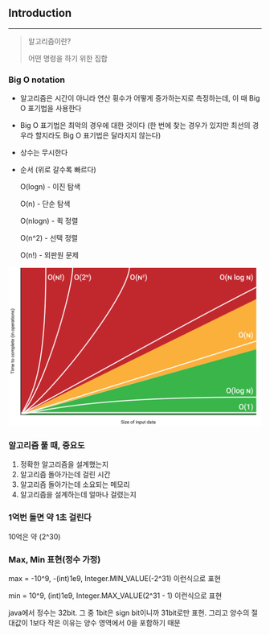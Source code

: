 ## Introduction
---

> 알고리즘이란?
>
> 어떤 명령을 하기 위한 집합

### Big O notation


* 알고리즘은 시간이 아니라 연산 휫수가 어떻게 증가하는지로 측정하는데, 이 때 Big O 표기법을 사용한다

* Big O 표기법은 최악의 경우에 대한 것이다 (한 번에 찾는 경우가 있지만 최선의 경우라 할지라도 Big O 표기법은 달라지지 않는다)

* 상수는 무시한다

* 순서 (위로 갈수록 빠르다)

  O(logn) - 이진 탐색

  O(n) - 단순 탐색

  O(nlogn) - 퀵 정렬

  O(n^2) - 선택 정렬

  O(n!) - 외판원 문제

![chart](./chart.png)





### 알고리즘 풀 때, 중요도



1. 정확한 알고리즘을 설계했는지
2. 알고리즘 돌아가는데 걸린 시간
3. 알고리즘 돌아가는데 소요되는 메모리
4. 알고리즘을 설계하는데 얼마나 걸렸는지



### 1억번 돌면 약 1초 걸린다

10억은 약 (2^30)



### Max, Min 표현(정수 가정)

max = -10^9, -(int)1e9, Integer.MIN_VALUE(-2^31) 이런식으로 표현

min = 10^9, (int)1e9, Integer.MAX_VALUE(2^31 - 1) 이런식으로 표현

java에서 정수는 32bit. 그 중 1bit은 sign bit이니까 31bit로만 표현. 그리고 양수의 절대값이 1보다 작은 이유는 양수 영역에서 0을 포함하기 때문



